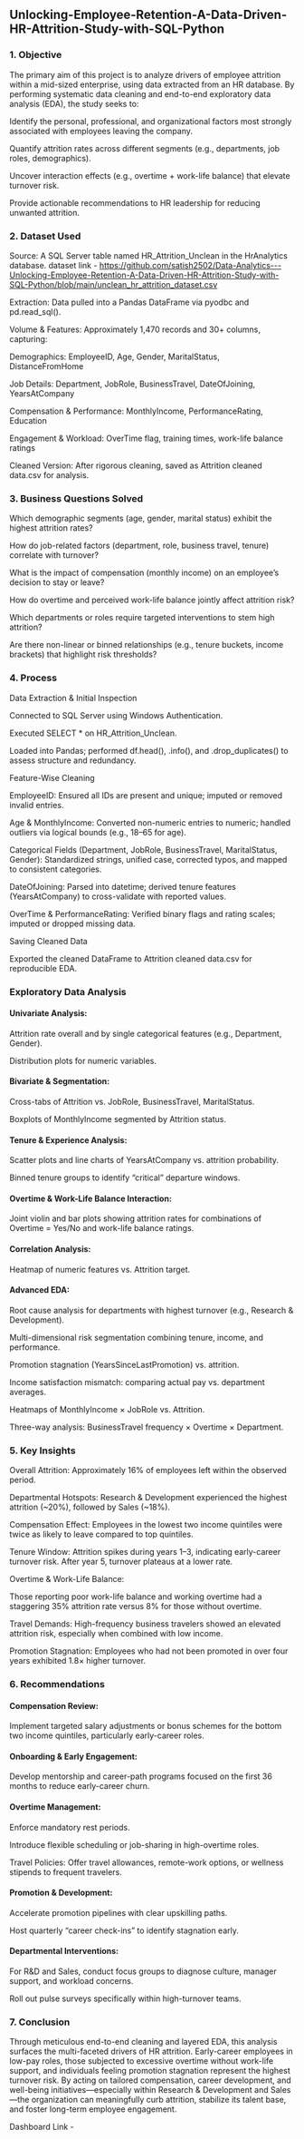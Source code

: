 ## Unlocking-Employee-Retention-A-Data-Driven-HR-Attrition-Study-with-SQL-Python

### 1. Objective
The primary aim of this project is to analyze drivers of employee attrition within a mid-sized enterprise, using data extracted from an HR database. By performing systematic data cleaning and end-to-end exploratory data analysis (EDA), the study seeks to:

Identify the personal, professional, and organizational factors most strongly associated with employees leaving the company.

Quantify attrition rates across different segments (e.g., departments, job roles, demographics).

Uncover interaction effects (e.g., overtime + work-life balance) that elevate turnover risk.

Provide actionable recommendations to HR leadership for reducing unwanted attrition.

### 2. Dataset Used

Source: A SQL Server table named HR_Attrition_Unclean in the HrAnalytics database.
dataset link - https://github.com/satish2502/Data-Analytics---Unlocking-Employee-Retention-A-Data-Driven-HR-Attrition-Study-with-SQL-Python/blob/main/unclean_hr_attrition_dataset.csv

Extraction: Data pulled into a Pandas DataFrame via pyodbc and pd.read_sql().

Volume & Features: Approximately 1,470 records and 30+ columns, capturing:

Demographics: EmployeeID, Age, Gender, MaritalStatus, DistanceFromHome

Job Details: Department, JobRole, BusinessTravel, DateOfJoining, YearsAtCompany

Compensation & Performance: MonthlyIncome, PerformanceRating, Education

Engagement & Workload: OverTime flag, training times, work-life balance ratings

Cleaned Version: After rigorous cleaning, saved as Attrition cleaned data.csv for analysis.

### 3. Business Questions Solved

Which demographic segments (age, gender, marital status) exhibit the highest attrition rates?

How do job-related factors (department, role, business travel, tenure) correlate with turnover?

What is the impact of compensation (monthly income) on an employee’s decision to stay or leave?

How do overtime and perceived work-life balance jointly affect attrition risk?

Which departments or roles require targeted interventions to stem high attrition?

Are there non-linear or binned relationships (e.g., tenure buckets, income brackets) that highlight risk thresholds?

### 4. Process

Data Extraction & Initial Inspection

Connected to SQL Server using Windows Authentication.

Executed SELECT * on HR_Attrition_Unclean.

Loaded into Pandas; performed df.head(), .info(), and .drop_duplicates() to assess structure and redundancy.

Feature-Wise Cleaning

EmployeeID: Ensured all IDs are present and unique; imputed or removed invalid entries.

Age & MonthlyIncome: Converted non-numeric entries to numeric; handled outliers via logical bounds (e.g., 18–65 for age).

Categorical Fields (Department, JobRole, BusinessTravel, MaritalStatus, Gender): Standardized strings, unified case, corrected typos, and mapped to consistent categories.

DateOfJoining: Parsed into datetime; derived tenure features (YearsAtCompany) to cross-validate with reported values.

OverTime & PerformanceRating: Verified binary flags and rating scales; imputed or dropped missing data.

Saving Cleaned Data

Exported the cleaned DataFrame to Attrition cleaned data.csv for reproducible EDA.

### Exploratory Data Analysis

#### Univariate Analysis:

Attrition rate overall and by single categorical features (e.g., Department, Gender).

Distribution plots for numeric variables.

#### Bivariate & Segmentation:

Cross-tabs of Attrition vs. JobRole, BusinessTravel, MaritalStatus.

Boxplots of MonthlyIncome segmented by Attrition status.

#### Tenure & Experience Analysis:

Scatter plots and line charts of YearsAtCompany vs. attrition probability.

Binned tenure groups to identify “critical” departure windows.

#### Overtime & Work-Life Balance Interaction:

Joint violin and bar plots showing attrition rates for combinations of Overtime = Yes/No and work-life balance ratings.

#### Correlation Analysis:

Heatmap of numeric features vs. Attrition target.

#### Advanced EDA:

Root cause analysis for departments with highest turnover (e.g., Research & Development).

Multi-dimensional risk segmentation combining tenure, income, and performance.

Promotion stagnation (YearsSinceLastPromotion) vs. attrition.

Income satisfaction mismatch: comparing actual pay vs. department averages.

Heatmaps of MonthlyIncome × JobRole vs. Attrition.

Three-way analysis: BusinessTravel frequency × Overtime × Department.

### 5. Key Insights

Overall Attrition: Approximately 16% of employees left within the observed period.

Departmental Hotspots: Research & Development experienced the highest attrition (~20%), followed by Sales (~18%).

Compensation Effect: Employees in the lowest two income quintiles were twice as likely to leave compared to top quintiles.

Tenure Window: Attrition spikes during years 1–3, indicating early-career turnover risk. After year 5, turnover plateaus at a lower rate.

Overtime & Work-Life Balance:

Those reporting poor work-life balance and working overtime had a staggering 35% attrition rate versus 8% for those without overtime.

Travel Demands: High-frequency business travelers showed an elevated attrition risk, especially when combined with low income.

Promotion Stagnation: Employees who had not been promoted in over four years exhibited 1.8× higher turnover.

### 6. Recommendations

#### Compensation Review:
Implement targeted salary adjustments or bonus schemes for the bottom two income quintiles, particularly early-career roles.

#### Onboarding & Early Engagement: 
Develop mentorship and career-path programs focused on the first 36 months to reduce early-career churn.

#### Overtime Management:

Enforce mandatory rest periods.

Introduce flexible scheduling or job-sharing in high-overtime roles.

Travel Policies: Offer travel allowances, remote-work options, or wellness stipends to frequent travelers.

#### Promotion & Development:

Accelerate promotion pipelines with clear upskilling paths.

Host quarterly “career check-ins” to identify stagnation early.

#### Departmental Interventions:

For R&D and Sales, conduct focus groups to diagnose culture, manager support, and workload concerns.

Roll out pulse surveys specifically within high-turnover teams.

### 7. Conclusion
Through meticulous end-to-end cleaning and layered EDA, this analysis surfaces the multi-faceted drivers of HR attrition. Early-career employees in low-pay roles, those subjected to excessive overtime without work-life support, and individuals feeling promotion stagnation represent the highest turnover risk. By acting on tailored compensation, career development, and well-being initiatives—especially within Research & Development and Sales—the organization can meaningfully curb attrition, stabilize its talent base, and foster long-term employee engagement.

Dashboard Link -
